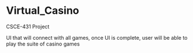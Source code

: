Virtual_Casino
==============

 CSCE-431 Project

UI that will connect with all games, once UI is complete, user will be able to play the suite of casino games
